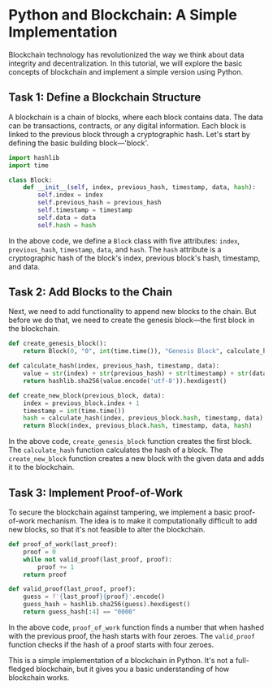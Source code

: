 # Python and Blockchain: A Simple Implementation

Blockchain technology has revolutionized the way we think about data integrity and decentralization. In this tutorial, we will explore the basic concepts of blockchain and implement a simple version using Python.

## Task 1: Define a Blockchain Structure

A blockchain is a chain of blocks, where each block contains data. The data can be transactions, contracts, or any digital information. Each block is linked to the previous block through a cryptographic hash. Let's start by defining the basic building block—'block'.

```python
import hashlib
import time

class Block:
    def __init__(self, index, previous_hash, timestamp, data, hash):
        self.index = index
        self.previous_hash = previous_hash
        self.timestamp = timestamp
        self.data = data
        self.hash = hash
```

In the above code, we define a `Block` class with five attributes: `index`, `previous_hash`, `timestamp`, `data`, and `hash`. The `hash` attribute is a cryptographic hash of the block's index, previous block's hash, timestamp, and data.

## Task 2: Add Blocks to the Chain

Next, we need to add functionality to append new blocks to the chain. But before we do that, we need to create the genesis block—the first block in the blockchain.

```python
def create_genesis_block():
    return Block(0, "0", int(time.time()), "Genesis Block", calculate_hash(0, "0", int(time.time()), "Genesis Block"))

def calculate_hash(index, previous_hash, timestamp, data):
    value = str(index) + str(previous_hash) + str(timestamp) + str(data)
    return hashlib.sha256(value.encode('utf-8')).hexdigest()

def create_new_block(previous_block, data):
    index = previous_block.index + 1
    timestamp = int(time.time())
    hash = calculate_hash(index, previous_block.hash, timestamp, data)
    return Block(index, previous_block.hash, timestamp, data, hash)
```

In the above code, `create_genesis_block` function creates the first block. The `calculate_hash` function calculates the hash of a block. The `create_new_block` function creates a new block with the given data and adds it to the blockchain.

## Task 3: Implement Proof-of-Work

To secure the blockchain against tampering, we implement a basic proof-of-work mechanism. The idea is to make it computationally difficult to add new blocks, so that it's not feasible to alter the blockchain.

```python
def proof_of_work(last_proof):
    proof = 0
    while not valid_proof(last_proof, proof):
        proof += 1
    return proof

def valid_proof(last_proof, proof):
    guess = f'{last_proof}{proof}'.encode()
    guess_hash = hashlib.sha256(guess).hexdigest()
    return guess_hash[:4] == "0000"
```

In the above code, `proof_of_work` function finds a number that when hashed with the previous proof, the hash starts with four zeroes. The `valid_proof` function checks if the hash of a proof starts with four zeroes.

This is a simple implementation of a blockchain in Python. It's not a full-fledged blockchain, but it gives you a basic understanding of how blockchain works.